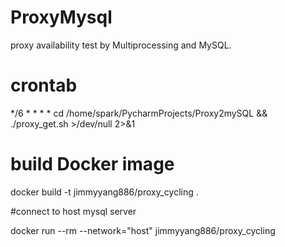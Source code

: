 # ProxyMysql
proxy availability test by Multiprocessing and MySQL.  

# crontab  
*/6 * * * * cd /home/spark/PycharmProjects/Proxy2mySQL && ./proxy_get.sh >/dev/null 2>&1

# build Docker image

docker build -t jimmyyang886/proxy_cycling .

#connect to host mysql server

docker run --rm --network="host" jimmyyang886/proxy_cycling



